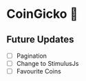 # CoinGicko 🦖

## Future Updates

- [ ] Pagination
- [ ] Change to StimulusJs
- [ ] Favourite Coins

